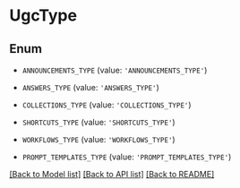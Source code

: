 # UgcType


## Enum

* `ANNOUNCEMENTS_TYPE` (value: `'ANNOUNCEMENTS_TYPE'`)

* `ANSWERS_TYPE` (value: `'ANSWERS_TYPE'`)

* `COLLECTIONS_TYPE` (value: `'COLLECTIONS_TYPE'`)

* `SHORTCUTS_TYPE` (value: `'SHORTCUTS_TYPE'`)

* `WORKFLOWS_TYPE` (value: `'WORKFLOWS_TYPE'`)

* `PROMPT_TEMPLATES_TYPE` (value: `'PROMPT_TEMPLATES_TYPE'`)

[[Back to Model list]](../README.md#documentation-for-models) [[Back to API list]](../README.md#documentation-for-api-endpoints) [[Back to README]](../README.md)


